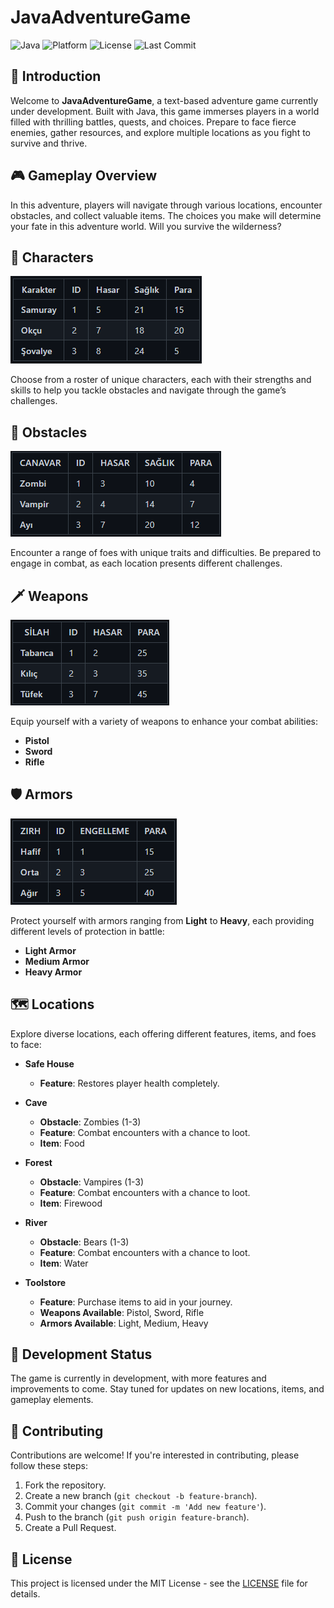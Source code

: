 
# JavaAdventureGame

![Java](https://img.shields.io/badge/Java-ED8B00?style=for-the-badge&logo=java&logoColor=white)
![Platform](https://img.shields.io/badge/platform-JVM-blue?style=for-the-badge)
![License](https://img.shields.io/github/license/ChatGTHB/JavaPatikaProjects?style=for-the-badge)
![Last Commit](https://img.shields.io/github/last-commit/ChatGTHB/JavaPatikaProjects?style=for-the-badge)

## 📖 Introduction

Welcome to **JavaAdventureGame**, a text-based adventure game currently under development. Built with Java, this game immerses players in a world filled with thrilling battles, quests, and choices. Prepare to face fierce enemies, gather resources, and explore multiple locations as you fight to survive and thrive.

## 🎮 Gameplay Overview

In this adventure, players will navigate through various locations, encounter obstacles, and collect valuable items. The choices you make will determine your fate in this adventure world. Will you survive the wilderness?

## 🦸 Characters

![Characters](img.png)

Choose from a roster of unique characters, each with their strengths and skills to help you tackle obstacles and navigate through the game’s challenges.

## 👾 Obstacles

![Obstacles](img_1.png)

Encounter a range of foes with unique traits and difficulties. Be prepared to engage in combat, as each location presents different challenges.

## 🗡️ Weapons

![Weapons](img_2.png)

Equip yourself with a variety of weapons to enhance your combat abilities:
- **Pistol**
- **Sword**
- **Rifle**

## 🛡️ Armors

![Armors](img_3.png)

Protect yourself with armors ranging from **Light** to **Heavy**, each providing different levels of protection in battle:
- **Light Armor**
- **Medium Armor**
- **Heavy Armor**

## 🗺️ Locations

Explore diverse locations, each offering different features, items, and foes to face:

- **Safe House**
  - **Feature**: Restores player health completely.

- **Cave**
  - **Obstacle**: Zombies (1-3)
  - **Feature**: Combat encounters with a chance to loot.
  - **Item**: Food

- **Forest**
  - **Obstacle**: Vampires (1-3)
  - **Feature**: Combat encounters with a chance to loot.
  - **Item**: Firewood

- **River**
  - **Obstacle**: Bears (1-3)
  - **Feature**: Combat encounters with a chance to loot.
  - **Item**: Water

- **Toolstore**
  - **Feature**: Purchase items to aid in your journey.
  - **Weapons Available**: Pistol, Sword, Rifle
  - **Armors Available**: Light, Medium, Heavy

## 🚧 Development Status

The game is currently in development, with more features and improvements to come. Stay tuned for updates on new locations, items, and gameplay elements.

## 🤝 Contributing

Contributions are welcome! If you're interested in contributing, please follow these steps:
1. Fork the repository.
2. Create a new branch (`git checkout -b feature-branch`).
3. Commit your changes (`git commit -m 'Add new feature'`).
4. Push to the branch (`git push origin feature-branch`).
5. Create a Pull Request.

## 📜 License

This project is licensed under the MIT License - see the [LICENSE](LICENSE) file for details.
